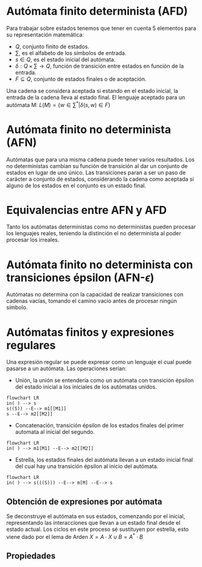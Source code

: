 # Autómata finito determinista (AFD)
Para trabajar sobre estados tenemos que tener en cuenta 5 elementos para su representación matemática:
- $Q$, conjunto finito de estados.
- $\sum$, es el alfabeto de los símbolos de entrada.
- $s\in Q$, es el estado inicial del autómata.
- $\delta:Q\times\sum\to Q$, función de transición entre estados en función de la entrada.
- $F⊆ Q$, conjunto de estados finales o de aceptación.

Una cadena se considera aceptada si estando en el estado inicial, la entrada de la cadena lleva al estado final. El lenguaje aceptado para un autómata M:
$L(M)=\{w\in\sum^{*}| \delta(s,w)\in F\}$
# Autómata finito no determinista (AFN)
Autómatas que para una misma cadena puede tener varios resultados. Los no deterministas cambian su función de transición al dar un conjunto de estados en lugar de uno único.
Las transiciones paran a ser un paso de carácter a conjunto de estados, considerando la cadena como aceptada si alguno de los estados en el conjunto es un estado final.
# Equivalencias entre AFN y AFD
Tanto los autómatas deterministas como no deterministas pueden procesar los lenguajes reales, teniendo la distinción el no determinista al poder procesar los irreales.
# Autómata finito no determinista con transiciones épsilon (AFN-$\epsilon$)
Autómatas no determina con la capacidad de realizar transiciones con cadenas vacías, tomando el camino vacío antes de procesar ningún símbolo.
# Autómatas finitos y expresiones regulares
Una expresión regular se puede expresar como un lenguaje el cual puede pasarse a un autómata. Las operaciones serían:
- Unión, la unión se entendería como un autómata con transición épsilon del estado inicial a los iniciales de los autómatas unidos.

```mermaid
flowchart LR
in( ) --> s
s((S)) --E--> m1[[M1]]
s --E--> m2[[M2]]

```


- Concatenación, transición épsilon de los estados finales del primer automata al inicial del segundo.

```mermaid
flowchart LR
in( ) --> m1[M1] --E--> m2[[M2]]
```

- Estrella, los estados finales del autómata llevan a un estado inicial final del cual hay una transición épsilon al inicio del autómata.

```mermaid
flowchart LR
in( ) --> s(((S))) --E--> m[M] --E--> s
```

## Obtención de expresiones por autómata
Se deconstruye el autómata en sus estados, comenzando por el inicial, representando las interacciones que llevan a un estado final desde el estado actual. Los ciclos en este proceso sé sustituyen por estrella, esto viene dado por el lema de Arden $X=A\cdot X\cup B=A^{*}\cdot B$

## Propiedades
